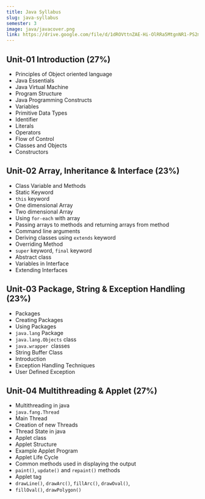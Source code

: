 ```yaml
---
title: Java Syllabus
slug: java-syllabus
semester: 3
image: java/javacover.png
link: https://drive.google.com/file/d/1dROVttnZAE-Hi-OlRRa5MtgnNR1-PS2m/view?usp=sharing
---
```


## Unit-01 Introduction (27%)

- Principles of Object oriented language
- Java Essentials
- Java Virtual Machine
- Program Structure
- Java Programming Constructs
- Variables
- Primitive Data Types
- Identifier
- Literals
- Operators
- Flow of Control
- Classes and Objects
- Constructors

## Unit-02 Array, Inheritance & Interface (23%)

- Class Variable and Methods
- Static Keyword
- `this` keyword
- One dimensional Array
- Two dimensional Array
- Using `for-each` with array
- Passing arrays to methods and returning arrays from method
- Command line arguments
- Deriving classes using `extends` keyword
- Overriding Method
- `super` keyword, `final` keyword
- Abstract class
- Variables in Interface
- Extending Interfaces

## Unit-03 Package, String & Exception Handling (23%)

- Packages
- Creating Packages
- Using Packages
- `java.lang` Package
- `java.lang.Objects` class
- `java.wrapper `classes
- String Buffer Class
- Introduction
- Exception Handling Techniques
- User Defined Exception

## Unit-04 Multithreading & Applet (27%)

- Multithreading in java
- `java.fang.Thread`
- Main Thread
- Creation of new Threads
- Thread State in java
- Applet class
- Applet Structure
- Example Applet Program
- Applet Life Cycle
- Common methods used in displaying the output
- `paint()`, `update()` and `repaint()` methods
- Applet tag
- `drawLine()`, `drawArc()`, `fillArc()`, `drawOval()`,
- `fillOval()`, `drawPolygon()`
